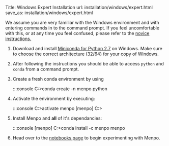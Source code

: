 Title: Windows Expert Installation
url: installation/windows/expert.html
save_as: installation/windows/expert.html

We assume you are very familiar with the Windows environment and with entering
commands in to the command prompt. If you feel uncomfortable with this, or at
any time you feel confused, please refer to the
[novice instructions.]({filename}/pages/installation/windows/novice.md)

  1. Download and install
     [Miniconda for Python 2.7](http://conda.pydata.org/miniconda.html)
     on Windows. Make sure to choose the correct architecture (32/64) for your
     copy of Windows.
  2. After following the instructions you should be able to access `python`
     and `conda` from a command prompt.
  3. Create a fresh conda environment by using

        :::console
        C:\>conda create -n menpo python

  4. Activate the environment by executing:

        :::console
        C:\>activate menpo
        [menpo] C:\>

  5. Install Menpo and **all** of it's dependancies:

        :::console
        [menpo] C:\>conda install -c menpo menpo

  6. Head over to the [notebooks page]({filename}/pages/notebooks.md) to begin
     experimenting with Menpo.
